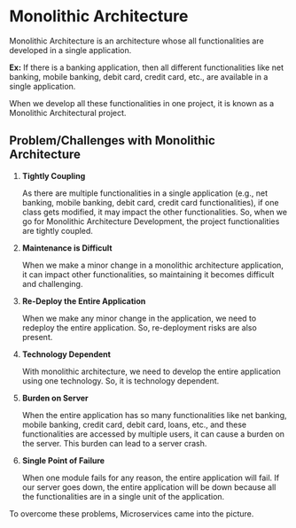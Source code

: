 # Monolithic Architecture

Monolithic Architecture is an architecture whose all functionalities are developed in a single application.

**Ex:** If there is a banking application, then all different functionalities like net banking, mobile banking, debit card, credit card, etc., are available in a single application.

When we develop all these functionalities in one project, it is known as a Monolithic Architectural project.

## Problem/Challenges with Monolithic Architecture

1) **Tightly Coupling**

    As there are multiple functionalities in a single application (e.g., net banking, mobile banking, debit card, credit card functionalities), if one class gets modified, it may impact the other functionalities. So, when we go for Monolithic Architecture Development, the project functionalities are tightly coupled.

2) **Maintenance is Difficult**

    When we make a minor change in a monolithic architecture application, it can impact other functionalities, so maintaining it becomes difficult and challenging.

3) **Re-Deploy the Entire Application**

    When we make any minor change in the application, we need to redeploy the entire application. So, re-deployment risks are also present.

4) **Technology Dependent**

    With monolithic architecture, we need to develop the entire application using one technology. So, it is technology dependent.

5) **Burden on Server**

    When the entire application has so many functionalities like net banking, mobile banking, credit card, debit card, loans, etc., and these functionalities are accessed by multiple users, it can cause a burden on the server. This burden can lead to a server crash.

6) **Single Point of Failure**

    When one module fails for any reason, the entire application will fail. If our server goes down, the entire application will be down because all the functionalities are in a single unit of the application.

To overcome these problems, Microservices came into the picture.
